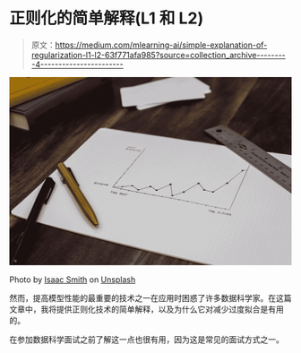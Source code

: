 # 正则化的简单解释(L1 和 L2)

> 原文：<https://medium.com/mlearning-ai/simple-explanation-of-regularization-l1-l2-63f771afa985?source=collection_archive---------4----------------------->

![](img/d1212aa1365670b6be079484b920e970.png)

Photo by [Isaac Smith](https://unsplash.com/@isaacmsmith?utm_source=unsplash&utm_medium=referral&utm_content=creditCopyText) on [Unsplash](https://unsplash.com/s/photos/graph?utm_source=unsplash&utm_medium=referral&utm_content=creditCopyText)

然而，提高模型性能的最重要的技术之一在应用时困惑了许多数据科学家。在这篇文章中，我将提供正则化技术的简单解释，以及为什么它对减少过度拟合是有用的。

在参加数据科学面试之前了解这一点也很有用，因为这是常见的面试方式之一。
